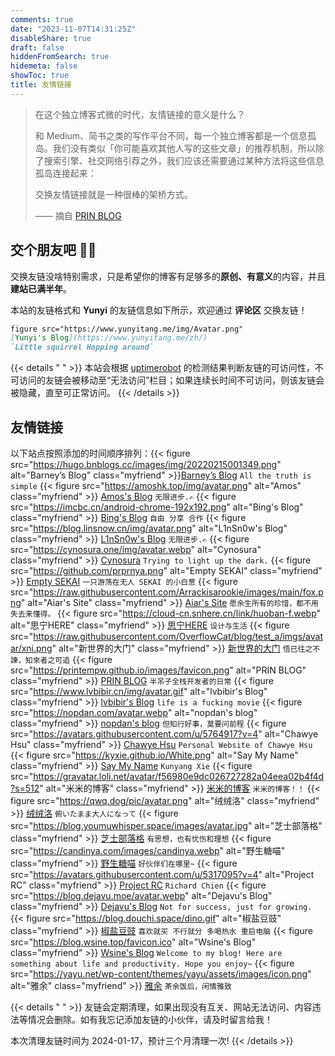 ```yaml
---
comments: true
date: "2023-11-07T14:31:25Z"
disableShare: true
draft: false
hiddenFromSearch: true
hidemeta: false
showToc: true
title: 友情链接
---
```


> 在这个独立博客式微的时代，友情链接的意义是什么？
> 
> 和 Medium、简书之类的写作平台不同，每一个独立博客都是一个信息孤岛。我们没有类似「你可能喜欢其他人写的这些文章」的推荐机制，所以除了搜索引擎、社交网络引荐之外，我们应该还需要通过某种方法将这些信息孤岛连接起来：
> 
> 交换友情链接就是一种很棒的架桥方式。
> 
> —— 摘自 [PRIN BLOG](https://printempw.github.io/friends/) 

## 交个朋友吧 👋🏼

交换友链没啥特别需求，只是希望你的博客有足够多的**原创、有意义**的内容，并且**建站已满半年**。

本站的友链格式和 **Yunyi** 的友链信息如下所示，欢迎通过 **评论区** 交换友链！
```markdown
figure src="https://www.yunyitang.me/img/Avatar.png" 
[Yunyi's Blog](https://www.yunyitang.me/zh/) 
`Little squirrel Hopping around`
```

{{< details " " >}}
本站会根据 [uptimerobot](https://uptimerobot.com/api/) 的检测结果判断友链的可访问性，不可访问的友链会被移动至“无法访问”栏目；如果连续长时间不可访问，则该友链会被隐藏，直至可正常访问。
{{< /details >}}


## 友情链接 

以下站点按照添加的时间顺序排列：{{< figure src="https://hugo.bnblogs.cc/images/img/20220215001349.png" alt="Barney’s Blog" class="myfriend" >}}[Barney’s Blog](https://hugo.bnblogs.cc/) `All the truth is simple` {{< figure src="https://amoshk.top/img/avatar.png" alt="Amos" class="myfriend" >}} [Amos's Blog](https://amoshk.top/) `无限进步.✍️` {{< figure src="https://imcbc.cn/android-chrome-192x192.png" alt="Bing's Blog" class="myfriend" >}} [Bing's Blog](https://imcbc.cn/) `自由 分享 合作` {{< figure src="https://blog.linsnow.cn/img/avatar.png" alt="L1nSn0w's Blog" class="myfriend" >}} [L1nSn0w's Blog](https://blog.linsnow.cn) `无限进步.✍️` {{< figure src="https://cynosura.one/img/avatar.webp" alt="Cynosura" class="myfriend" >}} [Cynosura](https://cynosura.one) `Trying to light up the dark.` {{< figure src="https://github.com/prprnya.png" alt="Empty SEKAI" class="myfriend" >}} [Empty SEKAI](https://prpr.rip) `一只游荡在无人 SEKAI 的小白葱` {{< figure src="https://raw.githubusercontent.com/Arrackisarookie/images/main/fox.png" alt="Aiar's Site" class="myfriend" >}} [Aiar's Site](https://aiar.site) `愿余生所有的珍惜，都不用失去来懂得。` {{< figure src="https://cloud-cn.snhere.cn/link/huoban-f.webp" alt="思宁HERE" class="myfriend" >}} [思宁HERE](https://www.snhere.com) `设计与生活` {{< figure src="https://raw.githubusercontent.com/OverflowCat/blog/test_a/imgs/avatar/xni.png" alt="新世界的大门" class="myfriend" >}} [新世界的大门](https://blog.xinshijiededa.men) `悟已往之不諫，知來者之可追` {{< figure src="https://printempw.github.io/images/favicon.png" alt="PRIN BLOG" class="myfriend" >}} [PRIN BLOG](https://printempw.github.io) `半吊子全栈开发者的日常` {{< figure src="https://www.lvbibir.cn/img/avatar.gif" alt="lvbibir's Blog" class="myfriend" >}} [lvbibir's Blog](https://www.lvbibir.cn) `life is a fucking movie` {{< figure src="https://nopdan.com/avatar.webp" alt="nopdan's blog" class="myfriend" >}} [nopdan's blog](https://nopdan.com/) `但知行好事，莫要问前程` {{< figure src="https://avatars.githubusercontent.com/u/5764917?v=4" alt="Chawye Hsu" class="myfriend" >}} [Chawye Hsu](https://chawyehsu.com) `Personal Website of Chawye Hsu` {{< figure src="https://kyxie.github.io/White.png" alt="Say My Name" class="myfriend" >}} [Say My Name](https://kyxie.github.io/zh/) `Kunyang Xie` {{< figure src="https://gravatar.loli.net/avatar/f56980e9dc026727282a04eea02b4f4d?s=512" alt="米米的博客" class="myfriend" >}} [米米的博客](https://zhangshuqiao.org) `米米的博客！！` {{< figure src="https://qwq.dog/pic/avatar.png" alt="绒绒洛" class="myfriend" >}} [绒绒洛](https://qwq.dog) `俯いたまま大人になって` {{< figure src="https://blog.youmuwhisper.space/images/avatar.jpg" alt="芝士部落格" class="myfriend" >}} [芝士部落格](https://blog.youmuwhisper.space) `有思想，也有忧伤和理想` {{< figure src="https://candinya.com/images/candinya.webp" alt="野生糖喵" class="myfriend" >}} [野生糖喵](https://candinya.com/) `好伙伴们在哪里~` {{< figure src="https://avatars.githubusercontent.com/u/5317095?v=4" alt="Project RC" class="myfriend" >}} [Project RC](https://stdrc.cc) `Richard Chien` {{< figure src="https://blog.dejavu.moe/avatar.webp" alt="Dejavu's Blog" class="myfriend" >}} [Dejavu's Blog](https://blog.dejavu.moe/) `Not for success, just for growing.` {{< figure src="https://blog.douchi.space/dino.gif" alt="椒盐豆豉" class="myfriend" >}} [椒盐豆豉](https://blog.douchi.space/#gsc.tab=0) `喜欢就买 不行就分 多喝热水 重启电脑` {{< figure src="https://blog.wsine.top/favicon.ico" alt="Wsine's Blog" class="myfriend" >}} [Wsine's Blog](https://blog.wsine.top) `Welcome to my blog! Here are something about life and productivity. Hope you enjoy~` {{< figure src="https://yayu.net/wp-content/themes/yayu/assets/images/icon.png" alt="雅余" class="myfriend" >}} [雅余](https://yayu.net/) `茶余饭后，闲情雅致` 


{{< details " " >}}
友链会定期清理，如果出现没有互关、网站无法访问、内容违法等情况会删除。如有我忘记添加友链的小伙伴，请及时留言给我！

本次清理友链时间为 2024-01-17，预计三个月清理一次!
{{< /details >}}




<!---
yunyi.tang.820@gmail.com
https://www.yunyitang.me/zh/index.xml

大佬，已添加贵站链接了，谢谢😊
名称：Yunyi's Blog
简介：Little squirrel Hopping around
头像：https://www.yunyitang.me/img/Avatar.png
地址：https://www.yunyitang.me/zh/
-->